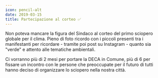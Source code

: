 ```yaml
---
icon: pencil-alt
date: 2019-03-15
title: Partecipazione al corteo ✅
---
```


Non poteva mancare la figura del Sindaco al corteo del primo sciopero globale per il clima.
Pieno di foto ricordo con i piccoli presenti tra i manifestanti per ricordare - tramite poi post su Instagram - quanto sia "verde" e attento alle tematiche ambientali.

Ci vorranno più di 2 mesi per portare la DECA in Comune, più di 6 per fissare un incontro con le persone che preoccupate per il futuro di tutti hanno deciso di organizzare lo sciopero nella nostra città.
